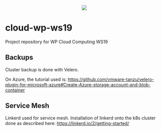 <div align="center">
<img src="clouddrop_logo_400x200.png">
</div>

# cloud-wp-ws19
Project repository for WP Cloud Computing WS19

## Backups

Cluster backup is done with Velero.

On Azure, the tutorial used is: https://github.com/vmware-tanzu/velero-plugin-for-microsoft-azure#Create-Azure-storage-account-and-blob-container

## Service Mesh

Linkerd used for service mesh. Installation of linkerd onto the k8s cluster done as described here: https://linkerd.io/2/getting-started/
